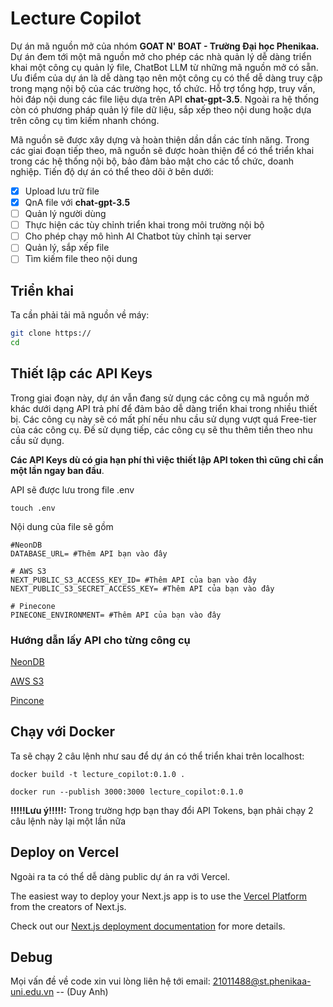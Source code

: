 # Lecture Copilot

Dự án mã nguồn mở của nhóm **GOAT N' BOAT - Trường Đại học Phenikaa.** Dự án đem tới một mã nguồn mở cho phép các nhà quản lý dễ dàng triển khai một công cụ quản lý file, ChatBot LLM từ những mã nguồn mở có sẵn.
Ưu điểm của dự án là dễ dàng tạo nên một công cụ có thể dễ dàng truy cập trong mạng nội bộ của các trường học, tổ chức. Hỗ trợ tổng hợp, truy vấn, hỏi đáp nội dung các file liệu dựa trên API **chat-gpt-3.5**. Ngoài ra hệ thống còn có phương pháp quản lý file dữ liệu, sắp xếp theo nội dung hoặc dựa trên công cụ tìm kiếm nhanh chóng.

Mã nguồn sẽ được xây dựng và hoàn thiện dần dần các tính năng. Trong các giai đoạn tiếp theo, mã nguồn sẽ được hoàn thiện để có thể triển khai trong các hệ thống nội bộ, bảo đảm bảo mật cho các tổ chức, doanh nghiệp. Tiến độ dự án có thể theo dõi ở bên dưới:

* [X] Upload lưu trữ file
* [X] QnA file với **chat-gpt-3.5**
* [ ] Quản lý người dùng
* [ ] Thực hiện các tùy chỉnh triển khai trong môi trường nội bộ
* [ ] Cho phép chạy mô hình AI Chatbot tùy chỉnh tại server
* [ ] Quản lý, sắp xếp file
* [ ] Tìm kiếm file theo nội dung

## Triển khai

Ta cần phải tải mã nguồn về máy:

```bash
git clone https://
cd 
```

## Thiết lập các API Keys

Trong giai đoạn này, dự án vẫn đang sử dụng các công cụ mã nguồn mở khác dưới dạng API trả phí để đảm bảo dễ dàng triển khai trong nhiều thiết bị. Các công cụ này sẽ có mất phí nếu nhu cầu sử dụng vượt quá Free-tier của các công cụ. Đế sử dụng tiếp, các công cụ sẽ thu thêm tiền theo nhu cầu sử dụng.

**Các API Keys dù có gia hạn phí thì việc thiết lập API token thì cũng chỉ cần một lần ngay ban đầu**.

API sẽ được lưu trong file .env

```
touch .env
```

Nội dung của file sẽ gồm

```
#NeonDB
DATABASE_URL= #Thêm API bạn vào đây

# AWS S3
NEXT_PUBLIC_S3_ACCESS_KEY_ID= #Thêm API của bạn vào đây
NEXT_PUBLIC_S3_SECRET_ACCESS_KEY= #Thêm API của bạn vào đây

# Pinecone
PINECONE_ENVIRONMENT= #Thêm API của bạn vào đây
```

### Hướng dẫn lấy API cho từng công cụ

[NeonDB](https://www.youtube.com/watch?v=kUKfi9bCo80)

[AWS S3](https://www.youtube.com/watch?v=39X5WdZbEwQ)

[Pincone](https://www.youtube.com/watch?v=_gC9wWWBjmY)

## Chạy với Docker

Ta sẽ chạy 2 câu lệnh như sau để dự án có thể triển khai trên localhost:

```
docker build -t lecture_copilot:0.1.0 .

docker run --publish 3000:3000 lecture_copilot:0.1.0
```

**!!!!!Lưu ý!!!!!:** Trong trường hợp bạn thay đổi API Tokens, bạn phải chạy 2 câu lệnh này lại một lần nữa

## Deploy on Vercel

Ngoài ra ta có thể dễ dàng public dự án ra với Vercel.

The easiest way to deploy your Next.js app is to use the [Vercel Platform](https://vercel.com/new?utm_medium=default-template&filter=next.js&utm_source=create-next-app&utm_campaign=create-next-app-readme) from the creators of Next.js.

Check out our [Next.js deployment documentation](https://nextjs.org/docs/deployment) for more details.

## Debug 

Mọi vấn đề về code xin vui lòng liên hệ tới email:  21011488@st.phenikaa-uni.edu.vn  -- (Duy Anh)

